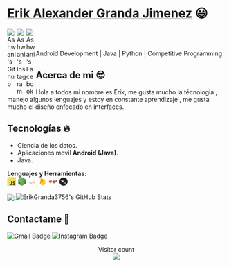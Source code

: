 # <a href="https://www.linkedin.com/in/ashwanisng/">Erik Alexander Granda Jimenez</a> :smiley: 
<a href="https://github.com/ErikGranda3756">
  <img align="left" alt="Ashwani's Github" width="22px" src="https://cdn.jsdelivr.net/npm/simple-icons@v3/icons/github.svg" />
</a>
<a href="https://instagram.com/im.erck">
  <img align="left" alt="Ashwani's Instagram" width="22px" src="https://cdn.jsdelivr.net/npm/simple-icons@v3/icons/instagram.svg" />
</a>
<a href="https://www.facebook.com/erick.granda.9659">
  <img align="left" alt="Ashwani's Facebook" width="22px" src="https://cdn.jsdelivr.net/npm/simple-icons@v3/icons/facebook.svg" />
</a>
<br/>
<br/>

Android Development | Java | Python | Competitive Programming

## Acerca de mi :sunglasses:
Hola a todos mi nombre es Erik, me gusta mucho la técnologia , manejo algunos lenguajes y estoy en constante aprendizaje , me gusta mucho el diseño enfocado en interfaces.

## Tecnologías :fire:
- Ciencia de los datos.
- Aplicaciones movil **Android (Java)**.
- Java.

**Lenguajes y Herramientas:**  
<code><img height="20" src="https://raw.githubusercontent.com/github/explore/80688e429a7d4ef2fca1e82350fe8e3517d3494d/topics/javascript/javascript.png"></code>
<code><img height="20" src="https://raw.githubusercontent.com/github/explore/80688e429a7d4ef2fca1e82350fe8e3517d3494d/topics/nodejs/nodejs.png"></code>
<code><img height="20" src="https://raw.githubusercontent.com/github/explore/80688e429a7d4ef2fca1e82350fe8e3517d3494d/topics/mysql/mysql.png"></code>
<code><img height="20" src="https://raw.githubusercontent.com/github/explore/80688e429a7d4ef2fca1e82350fe8e3517d3494d/topics/firebase/firebase.png"></code>
<code><img height="20" src="https://raw.githubusercontent.com/github/explore/80688e429a7d4ef2fca1e82350fe8e3517d3494d/topics/git/git.png"></code>
<code><img height="20" src="https://raw.githubusercontent.com/github/explore/80688e429a7d4ef2fca1e82350fe8e3517d3494d/topics/terminal/terminal.png"></code>


<a href="https://github.com/ErikGranda3756">
  <img align="center" src="https://github-readme-stats.vercel.app/api/top-langs/?username=ErikGranda3756&theme=radical&hide=glsl,python" />
</a>

<img src="https://github-readme-stats.vercel.app/api?username=ErikGranda3756&&show_icons=true&theme=radical&line_height=27&v=5" alt="ErikGranda3756's GitHub Stats" />

##  Contactame :speech_balloon:
[![Gmail Badge](https://img.shields.io/badge/-erikalexander753x@gmail.com-c14438?style=flat-square&logo=Gmail&logoColor=white&link=mailto:erikalexander753x@gmail.com)](mailto:erikalexander753x@gmail.com) [![Instagram Badge](https://img.shields.io/badge/-@im.erck-e4405f?style=flat-square&labelColor=f94877&logo=instagram&logoColor=white&link=https://www.instagram.com/ashwanisng/)](https://www.instagram.com/im.erck/)

<p align="center"> 
  Visitor count<br>
  <img src="https://profile-counter.glitch.me/ErikGranda3756/count.svg" />
</p>


<div align="center">
</div>
